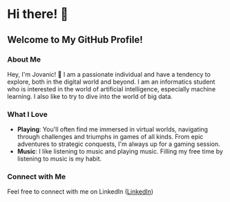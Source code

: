 # Hi there! 👋

## Welcome to My GitHub Profile!

### About Me

Hey, I'm Jovanic! 🚀 I am a passionate individual and have a tendency to explore, both in the digital world and beyond. I am an informatics student who is interested in the world of artificial intelligence, especially machine learning. I also like to try to dive into the world of big data.

### What I Love

- **Playing**: You'll often find me immersed in virtual worlds, navigating through challenges and triumphs in games of all kinds. From epic adventures to strategic conquests, I'm always up for a gaming session.
- **Music**: I like listening to music and playing music. Filling my free time by listening to music is my habit.

### Connect with Me
Feel free to connect with me on LinkedIn ([LinkedIn](https://www.linkedin.com/in/jovanic-morgan/))
